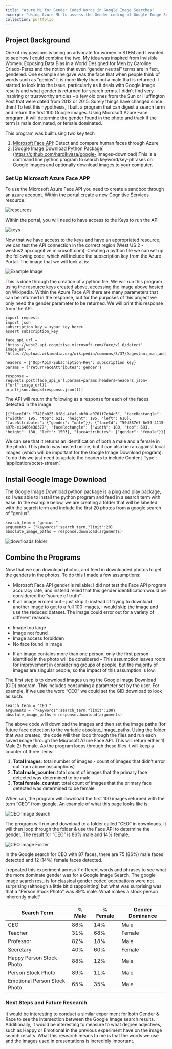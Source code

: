 ```yaml
---
title: "Azure ML for Gender Coded Words in Google Image Searches"
excerpt: "Using Azure ML to assess the Gender coding of Google Image Searches"
collection: portfolio
---
```

## Project Background
One of my passions is being an advocate for women in STEM and I wanted to see how I could combine the two.
My idea was inspired from Invisible Women: Exposing Data Bias in a World Designed for Men by Caroline Criado-Perez and the notion that even “gender neutral” terms are in fact, gendered. One example she gave was the face that when people think of words such as “genius” it is more likely than not a male that is returned. I started to look into the issue, particularly as it deals with Google Image results and what gender is returned for search terms. I didn’t find very inspiring or trustworthy articles – a few old ones from the Sun or Huffington Post that were dated from 2012 or 2015. Surely things have changed since then! To test this hypothesis, I built a program that can digest a search term and return the first 100 Google images. Using Microsoft Azure Face program, it will determine the gender found in the photo and track if the term is male dominated, or female dominated.

This program was built using two key tech
1. [Microsoft Face API](https://azure.microsoft.com/en-us/services/cognitive-services/face/): Detect and compare human faces through Azure
2. [Google Image Download Python Package](https://github.com/hardikvasa/google- images-download):This is a command line python program to search keyword/key-phrases on Google Images and optionally download images to your computer.


### Set Up Microsoft Azure Face APP
To use the Microsoft Azure Face API you need to create a sandbox through an azure account. Within the portal create a new Cognitive Services resource.

![resources](/images/gender/Picture1.png)

Within the portal, you will need to have access to the Keys to run the API

![keys](/images/gender/Picture2.png)

Now that we have access to the keys and have an appropriated resource, we can test the API connection in the correct region (West US 2 - westus2.api.cognitive.microsoft.com).
Creating a python file we can set up the following code, which will include the subscription key from the Azure Portal. The image that we will look at is:

![Example Image](/images/gender/Picture3.png)

This is done through the creation of a python file. We will run this program using the resource keys created above, accessing the image above hosted on Wikipedia. Within the Azure Face API there are many parameters that can be returned in the response, but for the purposes of this project we only need the gender parameter to be returned. We will print this response from the API.
```
import requests
import json
subscription_key = <your_key_here>
assert subscription_key

face_api_url = 'https://west2.api.cognitive.microsoft.com/face/v1.0/detect'
image_url = 'https://upload.wikimedia.org/wikipedia/commons/3/37/Dagestani_man_and_woman.jpg'

headers = {'Ocp-Apim-Subscription-Key': subscription_key}
params = {'returnFaceAttributes':'gender'}

response = requests.post(face_api_url,params=params,headers=headers,json=("url":image_url))
print(json.dumps(response.json()))
```
The API will return the following as a response for each of the faces detected in the image.
```
[{"faceId": "7418b025-8f8d-4faf-abf0-a0761f7eb4c5", "faceRectangle": {"width": 195, "top": 621, "height": 195, "left": 616}, "faceAttributes": {"gender": "male"}}, {"faceId": "50d887e7-6e59-4115-a97b-e16466e38377", "faceRectangle": {"width": 180, "top": 693, "height": 180, "left": 1503}, "faceAttributes": {"gender": "female"}}]
```

We can see that it returns an identification of both a male and a female in the photo. This photo was hosted online, but it can also be ran against local images (which will be important for the Google Image Download program). To do this we just need to update the headers to include Content-Type': 'application/octet-stream’.


## Install Google Image Download
The Google Image Download python package is a plug and play package, so I was able to install the python program and feed in a search term with ease. In the example below, we are creating a folder that will be labelled with the search term and include the first 20 photos from a google search of "genius".

```
search_term = "genius "
arguments = {"keywords":search_term,"limit":20}
absolute_image_paths = response.download(arguments)
```

![downloads folder](/images/gender/Picture4.png)


## Combine the Programs
Now that we can download photos, and feed in downloaded photos to get the genders in the photos. To do this I made a few assumptions:
* Microsoft Face API gender is reliable: I did not test the Face API program accuracy rate, and instead relied that this gender identification would be considered the “source of truth”
* If an image errored out – just skip it: instead of trying to download another image to get to a full 100 images, I would skip the image and use the reduced dataset. The image could error out for a variety of different reasons:
- Image too large
- Image not found
- Image access forbidden
- No face found in image
* If an image contains more than one person, only the first person identified in the photo will be considered – This assumption leaves room for improvement in considering groups of people, but the majority of images are singular people, so the impact of this assumption is low.

The first step is to download images using the Google Image Download (GID) program. This includes consuming a parameter set by the user. For example, if we use the word “CEO” we could set the GID download to look as such:
```
search_term = "CEO "
arguments = {"keywords":search_term,"limit":100}
absolute_image_paths = response.download(arguments)
```
The above code will download the images and then set the image paths (for future face detection to the variable absolute_image_paths. Using the folder that was created, the code will then loop through the files and run each saved image through the Microsoft Azure Face API. This will return either 1) Male 2) Female. As the program loops through these files it will keep a counter of three items:
1. **Total Images**: total number of images - count of images that didn’t error out from above assumptions)
2. **Total male_counter**: total count of images that the primary face detected was determined to be male
3. **Total female_counter**: total count of images that the primary face detected was determined to be female

When ran, the program will download the first 100 images returned with the term “CEO” from google. An example of what this page looks like is:


![CEO Image Search](/images/gender/Picture5.png)

The program will run and download to a folder called “CEO” in downloads. It will then loop through the folder & use the Face API to determine the gender. The result for “CEO” is 86% male and 14% female.


![CEO Image Folder](/images/gender/Picture6.png)

In the Google search for CEO with 87 faces, there are 75 (86%) male faces detected and 12 (14%) female faces detected.

I repeated this experiment across 7 different words and phrases to see what the more dominate gender was for a Google Image Search. The google image search results for classical gender coded occupations were not surprising (although a little bit disappointing) but what was surprising was  that a "Person Stock Photo" was 89% male. What makes a stock person inherently male?

|Search Term   |  % Male | % Female   | Gender Dominance |
|---|---|---|---|
|  CEO |  86% |  14% | Male  |
|  Teacher | 31%  | 68%  | Female  |
|  Professor | 82%  | 18%  | Male  |
|  Secretary | 40%  |  60%  |  Female |
| Happy Person Stock Photo  |  88% |  12% | Male  |
| Person Stock Photo  | 89%  |   11% |  Male |
| Emotional Person Stock Photo  | 65%  | 35%  | Male  |


### Next Steps and Future Research
It would be interesting to conduct a similar experiment for both Gender & Race to see the intersection between the Google Image search results. Additionally, it would be interesting to measure to what degree adjectives, such as Happy or Emotional in the previous experiment have on the image search results. What this research means to me is that the words we use and the images used in presentations is incredibly important.
